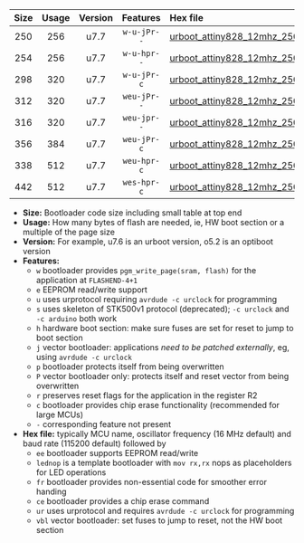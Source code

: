 |Size|Usage|Version|Features|Hex file|
|:-:|:-:|:-:|:-:|:--|
|250|256|u7.7|`w-u-jPr--`|[urboot_attiny828_12mhz_250000bps_lednop_ur_vbl.hex](https://raw.githubusercontent.com/stefanrueger/urboot.hex/main/mcus/attiny828/fcpu_12mhz/250000_bps/urboot_attiny828_12mhz_250000bps_lednop_ur_vbl.hex)|
|254|256|u7.7|`w-u-hpr--`|[urboot_attiny828_12mhz_250000bps_lednop_fr_ur.hex](https://raw.githubusercontent.com/stefanrueger/urboot.hex/main/mcus/attiny828/fcpu_12mhz/250000_bps/urboot_attiny828_12mhz_250000bps_lednop_fr_ur.hex)|
|298|320|u7.7|`w-u-jPr-c`|[urboot_attiny828_12mhz_250000bps_lednop_fr_ce_ur_vbl.hex](https://raw.githubusercontent.com/stefanrueger/urboot.hex/main/mcus/attiny828/fcpu_12mhz/250000_bps/urboot_attiny828_12mhz_250000bps_lednop_fr_ce_ur_vbl.hex)|
|312|320|u7.7|`weu-jPr--`|[urboot_attiny828_12mhz_250000bps_ee_lednop_ur_vbl.hex](https://raw.githubusercontent.com/stefanrueger/urboot.hex/main/mcus/attiny828/fcpu_12mhz/250000_bps/urboot_attiny828_12mhz_250000bps_ee_lednop_ur_vbl.hex)|
|316|320|u7.7|`weu-jpr--`|[urboot_attiny828_12mhz_250000bps_ee_lednop_fr_ur_vbl.hex](https://raw.githubusercontent.com/stefanrueger/urboot.hex/main/mcus/attiny828/fcpu_12mhz/250000_bps/urboot_attiny828_12mhz_250000bps_ee_lednop_fr_ur_vbl.hex)|
|356|384|u7.7|`weu-jPr-c`|[urboot_attiny828_12mhz_250000bps_ee_lednop_fr_ce_ur_vbl.hex](https://raw.githubusercontent.com/stefanrueger/urboot.hex/main/mcus/attiny828/fcpu_12mhz/250000_bps/urboot_attiny828_12mhz_250000bps_ee_lednop_fr_ce_ur_vbl.hex)|
|338|512|u7.7|`weu-hpr-c`|[urboot_attiny828_12mhz_250000bps_ee_lednop_fr_ce_ur.hex](https://raw.githubusercontent.com/stefanrueger/urboot.hex/main/mcus/attiny828/fcpu_12mhz/250000_bps/urboot_attiny828_12mhz_250000bps_ee_lednop_fr_ce_ur.hex)|
|442|512|u7.7|`wes-hpr-c`|[urboot_attiny828_12mhz_250000bps_ee_lednop_fr_ce.hex](https://raw.githubusercontent.com/stefanrueger/urboot.hex/main/mcus/attiny828/fcpu_12mhz/250000_bps/urboot_attiny828_12mhz_250000bps_ee_lednop_fr_ce.hex)|

- **Size:** Bootloader code size including small table at top end
- **Usage:** How many bytes of flash are needed, ie, HW boot section or a multiple of the page size
- **Version:** For example, u7.6 is an urboot version, o5.2 is an optiboot version
- **Features:**
  + `w` bootloader provides `pgm_write_page(sram, flash)` for the application at `FLASHEND-4+1`
  + `e` EEPROM read/write support
  + `u` uses urprotocol requiring `avrdude -c urclock` for programming
  + `s` uses skeleton of STK500v1 protocol (deprecated); `-c urclock` and `-c arduino` both work
  + `h` hardware boot section: make sure fuses are set for reset to jump to boot section
  + `j` vector bootloader: applications *need to be patched externally*, eg, using `avrdude -c urclock`
  + `p` bootloader protects itself from being overwritten
  + `P` vector bootloader only: protects itself and reset vector from being overwritten
  + `r` preserves reset flags for the application in the register R2
  + `c` bootloader provides chip erase functionality (recommended for large MCUs)
  + `-` corresponding feature not present
- **Hex file:** typically MCU name, oscillator frequency (16 MHz default) and baud rate (115200 default) followed by
  + `ee` bootloader supports EEPROM read/write
  + `lednop` is a template bootloader with `mov rx,rx` nops as placeholders for LED operations
  + `fr` bootloader provides non-essential code for smoother error handing
  + `ce` bootloader provides a chip erase command
  + `ur` uses urprotocol and requires `avrdude -c urclock` for programming
  + `vbl` vector bootloader: set fuses to jump to reset, not the HW boot section
